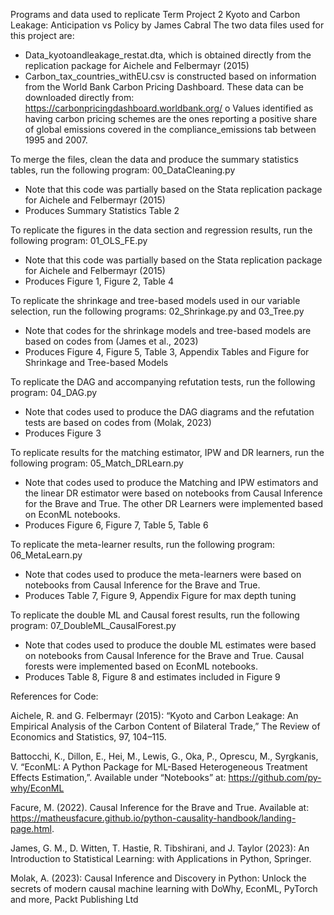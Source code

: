 Programs and data used to replicate Term Project 2 Kyoto and Carbon Leakage: Anticipation vs Policy by James Cabral
The two data files used for this project are:
-	Data_kyotoandleakage_restat.dta, which is obtained directly from the replication package for Aichele and Felbermayr (2015)
-	Carbon_tax_countries_withEU.csv is constructed based on information from the World Bank Carbon Pricing Dashboard. These data can be downloaded directly from: https://carbonpricingdashboard.worldbank.org/
o	Values identified as having carbon pricing schemes are the ones reporting a positive share of global emissions covered in the compliance_emissions tab between 1995 and 2007. 

To merge the files, clean the data and produce the summary statistics tables, run the following program:
00_DataCleaning.py
-	Note that this code was partially based on the Stata replication package for Aichele and Felbermayr (2015)
-	Produces Summary Statistics Table 2

To replicate the figures in the data section and regression results, run the following program:
01_OLS_FE.py
-	Note that this code was partially based on the Stata replication package for Aichele and Felbermayr (2015)
-	Produces Figure 1, Figure 2, Table 4

To replicate the shrinkage and tree-based models used in our variable selection, run the following programs:
02_Shrinkage.py and 03_Tree.py
-	Note that codes for the shrinkage models and tree-based models are based on codes from (James et al., 2023)
-	Produces Figure 4, Figure 5, Table 3, Appendix Tables and Figure for Shrinkage and Tree-based Models

To replicate the DAG and accompanying refutation tests, run the following program:
04_DAG.py
-	Note that codes used to produce the DAG diagrams and the refutation tests are based on codes from (Molak, 2023)
-	Produces Figure 3

To replicate results for the matching estimator, IPW and DR learners, run the following program:
05_Match_DRLearn.py
-	Note that codes used to produce the Matching and IPW estimators and the linear DR estimator were based on notebooks from Causal Inference for the Brave and True. The other DR Learners were implemented based on EconML notebooks.
-	Produces Figure 6, Figure 7, Table 5, Table 6

To replicate the meta-learner results, run the following program:
06_MetaLearn.py
-	Note that codes used to produce the meta-learners were based on notebooks from Causal Inference for the Brave and True.
-	Produces Table 7, Figure 9, Appendix Figure for max depth tuning

To replicate the double ML and Causal forest results, run the following program:
07_DoubleML_CausalForest.py
-	Note that codes used to produce the double ML estimates were based on notebooks from Causal Inference for the Brave and True. Causal forests were implemented based on EconML notebooks.
-	Produces Table 8, Figure 8 and estimates included in Figure 9

References for Code:

Aichele, R. and G. Felbermayr (2015): “Kyoto and Carbon Leakage: An Empirical Analysis of the Carbon Content of Bilateral Trade,” The Review of Economics and Statistics, 97, 104–115.

Battocchi, K., Dillon, E., Hei, M., Lewis, G., Oka, P., Oprescu, M., Syrgkanis, V. “EconML: A Python Package for ML-Based Heterogeneous Treatment Effects Estimation,”. Available under “Notebooks” at: https://github.com/py-why/EconML

Facure, M. (2022).
Causal Inference for the Brave and True. Available at: https://matheusfacure.github.io/python-causality-handbook/landing-page.html.

James, G. M., D. Witten, T. Hastie, R. Tibshirani, and J. Taylor (2023): An Introduction to Statistical Learning: with Applications in Python, Springer.

Molak, A. (2023): Causal Inference and Discovery in Python: Unlock the secrets of modern causal machine learning with DoWhy, EconML, PyTorch and more, Packt Publishing Ltd
